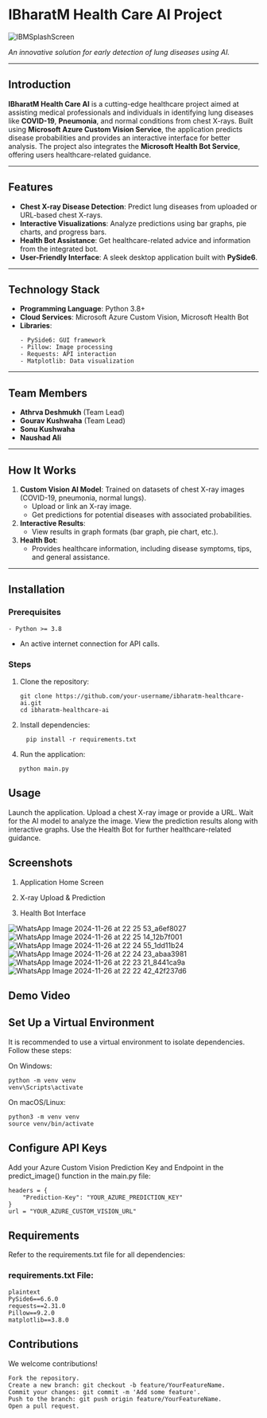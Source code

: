# IBharatM Health Care AI Project

![IBMSplashScreen](https://github.com/user-attachments/assets/63b1248f-f92c-4ec4-83ab-64ff2b60a3fb)

*An innovative solution for early detection of lung diseases using AI.*

---

## Introduction

**IBharatM Health Care AI** is a cutting-edge healthcare project aimed at assisting medical professionals and individuals in identifying lung diseases like **COVID-19**, **Pneumonia**, and normal conditions from chest X-rays. Built using **Microsoft Azure Custom Vision Service**, the application predicts disease probabilities and provides an interactive interface for better analysis. The project also integrates the **Microsoft Health Bot Service**, offering users healthcare-related guidance.

---

## Features
- **Chest X-ray Disease Detection**: Predict lung diseases from uploaded or URL-based chest X-rays.
- **Interactive Visualizations**: Analyze predictions using bar graphs, pie charts, and progress bars.
- **Health Bot Assistance**: Get healthcare-related advice and information from the integrated bot.
- **User-Friendly Interface**: A sleek desktop application built with **PySide6**.

---

## Technology Stack
- **Programming Language**: Python 3.8+
- **Cloud Services**: Microsoft Azure Custom Vision, Microsoft Health Bot
- **Libraries**:
  ```
  - PySide6: GUI framework
  - Pillow: Image processing
  - Requests: API interaction
  - Matplotlib: Data visualization
  ```

---

## Team Members
- **Athrva Deshmukh** (Team Lead)  
- **Gourav Kushwaha** (Team Lead)  
- **Sonu Kushwaha**  
- **Naushad Ali**

---

## How It Works
1. **Custom Vision AI Model**: Trained on datasets of chest X-ray images (COVID-19, pneumonia, normal lungs).
   - Upload or link an X-ray image.
   - Get predictions for potential diseases with associated probabilities.
2. **Interactive Results**:
   - View results in graph formats (bar graph, pie chart, etc.).
3. **Health Bot**:
   - Provides healthcare information, including disease symptoms, tips, and general assistance.

---

## Installation

### Prerequisites
```
- Python >= 3.8
```
- An active internet connection for API calls.

### Steps
1. Clone the repository:
   ```
   git clone https://github.com/your-username/ibharatm-healthcare-ai.git
   cd ibharatm-healthcare-ai
   ```
2.  Install dependencies:
```
     pip install -r requirements.txt
```
4. Run the application:
```
   python main.py
```

## Usage
Launch the application.
Upload a chest X-ray image or provide a URL.
Wait for the AI model to analyze the image.
View the prediction results along with interactive graphs.
Use the Health Bot for further healthcare-related guidance.

## Screenshots
1. Application Home Screen

2. X-ray Upload & Prediction

3. Health Bot Interface

![WhatsApp Image 2024-11-26 at 22 25 53_a6ef8027](https://github.com/user-attachments/assets/9ce14b64-46c2-4dad-9c27-44926f7b62f4)
![WhatsApp Image 2024-11-26 at 22 25 14_12b7f001](https://github.com/user-attachments/assets/538094cc-d891-44df-be38-d5e03d5f31c1)
![WhatsApp Image 2024-11-26 at 22 24 55_1dd11b24](https://github.com/user-attachments/assets/2dfb74ff-0e5b-4242-ad27-ec498d47b38b)
![WhatsApp Image 2024-11-26 at 22 24 23_abaa3981](https://github.com/user-attachments/assets/4c9d87a2-e164-40e0-845d-da67a5f80644)
![WhatsApp Image 2024-11-26 at 22 23 21_8441ca9a](https://github.com/user-attachments/assets/91a0f872-e3c2-441d-a4a3-c477d34a3bf5)
![WhatsApp Image 2024-11-26 at 22 22 42_42f237d6](https://github.com/user-attachments/assets/dcd53e65-1631-4bcd-bc9b-cfb905a08243)


## Demo Video

##  Set Up a Virtual Environment
It is recommended to use a virtual environment to isolate dependencies. Follow these steps:

On Windows:
```
python -m venv venv
venv\Scripts\activate
```

On macOS/Linux:
```
python3 -m venv venv
source venv/bin/activate
```


## Configure API Keys
Add your Azure Custom Vision Prediction Key and Endpoint in the predict_image() function in the main.py file:
```
headers = {
    "Prediction-Key": "YOUR_AZURE_PREDICTION_KEY"
}
url = "YOUR_AZURE_CUSTOM_VISION_URL"
```

## Requirements
Refer to the requirements.txt file for all dependencies:

### **requirements.txt File:**
```
plaintext
PySide6==6.6.0
requests==2.31.0
Pillow==9.2.0
matplotlib==3.8.0
```

## Contributions
We welcome contributions!
```
Fork the repository.
Create a new branch: git checkout -b feature/YourFeatureName.
Commit your changes: git commit -m 'Add some feature'.
Push to the branch: git push origin feature/YourFeatureName.
Open a pull request.
```
